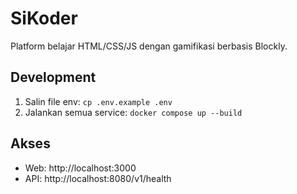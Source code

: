 # SiKoder

Platform belajar HTML/CSS/JS dengan gamifikasi berbasis Blockly.

## Development

1. Salin file env: `cp .env.example .env`
2. Jalankan semua service: `docker compose up --build`

## Akses

- Web: http://localhost:3000
- API: http://localhost:8080/v1/health
